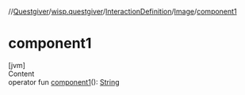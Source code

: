 //[Questgiver](../../../index.md)/[wisp.questgiver](../../index.md)/[InteractionDefinition](../index.md)/[Image](index.md)/[component1](component1.md)



# component1  
[jvm]  
Content  
operator fun [component1](component1.md)(): [String](https://kotlinlang.org/api/latest/jvm/stdlib/kotlin/-string/index.html)  




